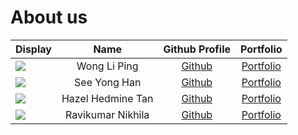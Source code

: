 # About us

Display | Name | Github Profile | Portfolio 
--------|:----:|:--------------:|:---------:
![](https://via.placeholder.com/100.png?text=Photo) | Wong Li Ping | [Github](https://github.com/) | [Portfolio](docs/team/johndoe.md)
![](https://via.placeholder.com/100.png?text=Photo) | See Yong Han | [Github](https://github.com/) | [Portfolio](docs/team/johndoe.md)
![](https://via.placeholder.com/100.png?text=Photo) | Hazel Hedmine Tan | [Github](https://github.com/hazelhedmine) | [Portfolio](docs/team/johndoe.md)
![](https://via.placeholder.com/100.png?text=Photo) | Ravikumar Nikhila | [Github](https://github.com/) | [Portfolio](docs/team/johndoe.md)
